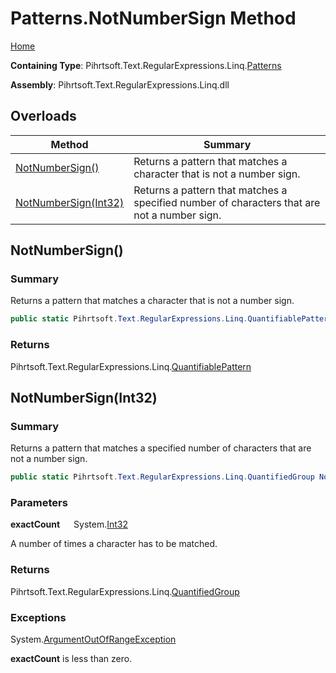 # Patterns\.NotNumberSign Method

[Home](../../../../../../README.md)

**Containing Type**: Pihrtsoft\.Text\.RegularExpressions\.Linq\.[Patterns](../README.md)

**Assembly**: Pihrtsoft\.Text\.RegularExpressions\.Linq\.dll

## Overloads

| Method | Summary |
| ------ | ------- |
| [NotNumberSign()](#Pihrtsoft_Text_RegularExpressions_Linq_Patterns_NotNumberSign) | Returns a pattern that matches a character that is not a number sign\. |
| [NotNumberSign(Int32)](#Pihrtsoft_Text_RegularExpressions_Linq_Patterns_NotNumberSign_System_Int32_) | Returns a pattern that matches a specified number of characters that are not a number sign\. |

## NotNumberSign\(\) <a name="Pihrtsoft_Text_RegularExpressions_Linq_Patterns_NotNumberSign"></a>

### Summary

Returns a pattern that matches a character that is not a number sign\.

```csharp
public static Pihrtsoft.Text.RegularExpressions.Linq.QuantifiablePattern NotNumberSign()
```

### Returns

Pihrtsoft\.Text\.RegularExpressions\.Linq\.[QuantifiablePattern](../../QuantifiablePattern/README.md)

## NotNumberSign\(Int32\) <a name="Pihrtsoft_Text_RegularExpressions_Linq_Patterns_NotNumberSign_System_Int32_"></a>

### Summary

Returns a pattern that matches a specified number of characters that are not a number sign\.

```csharp
public static Pihrtsoft.Text.RegularExpressions.Linq.QuantifiedGroup NotNumberSign(int exactCount)
```

### Parameters

**exactCount** &emsp; System\.[Int32](https://docs.microsoft.com/en-us/dotnet/api/system.int32)

A number of times a character has to be matched\.

### Returns

Pihrtsoft\.Text\.RegularExpressions\.Linq\.[QuantifiedGroup](../../QuantifiedGroup/README.md)

### Exceptions

System\.[ArgumentOutOfRangeException](https://docs.microsoft.com/en-us/dotnet/api/system.argumentoutofrangeexception)

**exactCount** is less than zero\.

